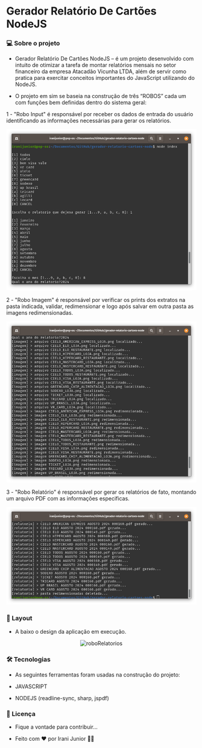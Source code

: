 # Gerador Relatório De Cartões NodeJS

### 💻 Sobre o projeto

- Gerador Relatório De Cartões NodeJS – é um projeto desenvolvido com intuito de otimizar a tarefa de montar relatórios mensais no setor financeiro da empresa Atacadão Vicunha LTDA, além de servir como pratica para exercitar conceitos importantes do JavaScript utilizando do NodeJS.

- O projeto em sim se baseia na construção de três “ROBOS” cada um com funções bem definidas dentro do sistema geral:  

1 - "Robo Input" é responsável por receber os dados de entrada do usuário identificando as informações necessárias para gerar os relatórios.

<p align="center">
  <img alt="roboInput" title="#roboInput" src="./arquivos/robo-input.png">
</p>

2 - "Robo Imagem" é responsável por verificar os prints dos extratos na pasta indicada, validar, redimensionar e logo após salvar em outra pasta as imagens redimensionadas.

<p align="center">
  <img alt="roboImagem" title="#roboImagem" src="./arquivos/robo-imagem.png">
</p>

3 - "Robo Relatório" é responsável por gerar os relatórios de fato, montando um arquivo PDF com as informações especificas.

<p align="center">
  <img alt="roboRelatorios" title="#roboRelatorios" src="./arquivos/robo-relatorios.png">
</p>

### 🎨 Layout

- A baixo o design da aplicação em execução.

<p align="center">
    <img alt="roboRelatorios" title="#roboRelatorios" src="./arquivos/GeradorRelatoriosDeCartões.gif">
</p>

### 🛠 Tecnologias

- As seguintes ferramentas foram usadas na construção do projeto:

- JAVASCRIPT
- NODEJS (readline-sync, sharp, jspdf)

### 📝 Licença

- Fique a vontade para contribuir...

- Feito com ❤️ por Irani Junior 👋🏽